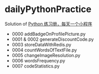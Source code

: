 # dailyPythonPractice

Solution of [Python 练习册，每天一个小程序](https://github.com/Yixiaohan/show-me-the-code)

* 0000 addBadgeOnProfilePicture.py
* 0001 & 0002 generateDiscountCode.py
* 0003 storeDataWithRedis.py
* 0004 countWordsOfTextFile.py
* 0005 changeImageResolution.py
* 0006 wordsFrequency.py
* 0007 codeStatistics.py